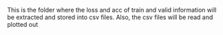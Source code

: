 This is the folder where the loss and acc of train and valid information will be extracted and stored into csv files. Also, the csv files will be read and plotted out
